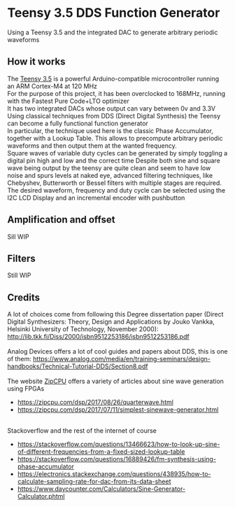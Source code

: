 # Teensy 3.5 DDS Function Generator
Using a Teensy 3.5 and the integrated DAC to generate arbitrary periodic waveforms<br>

## How it works
The [Teensy 3.5](https://www.pjrc.com/store/teensy35.html) is a powerful Arduino-compatible microcontroller running an ARM Cortex-M4 at 120 MHz<br>
For the purpose of this project, it has been overclocked to 168MHz, running with the Fastest Pure Code+LTO optimizer<br>
It has two integrated DACs whose output can vary between 0v and 3.3V<br>
Using classical techniques from DDS (Direct Digital Synthesis) the Teensy can become a fully functional function generator<br>
In particular, the technique used here is the classic Phase Accumulator, together with a Lookup Table. This allows to precompute arbitrary periodic waveforms and then output them at the wanted frequency.<br>
Square waves of variable duty cycles can be generated by simply toggling a digital pin high and low and the correct time
Despite both sine and square wave being output by the teensy are quite clean and seem to have low noise and spurs levels at naked eye, advanced filtering techniques, like Chebyshev, Butterworth or Bessel filters with multiple stages are required.
The desired waveform, frequency and duty cycle can be selected using the I2C LCD Display and an incremental encoder with pushbutton


## Amplification and offset
Sill WIP


## Filters
Still WIP


## Credits
A lot of choices come from following this Degree dissertation paper (Direct Digital Synthesizers: Theory, Design and Applications by Jouko Vankka, Helsinki University of Technology, November 2000): http://lib.tkk.fi/Diss/2000/isbn9512253186/isbn9512253186.pdf<br>
<br>Analog Devices offers a lot of cool guides and papers about DDS, this is one of them: https://www.analog.com/media/en/training-seminars/design-handbooks/Technical-Tutorial-DDS/Section8.pdf<br>
<br>The website [ZipCPU](zipcpu.com) offers a variety of articles about sine wave generation using FPGAs<br>
- https://zipcpu.com/dsp/2017/08/26/quarterwave.html<br>
- https://zipcpu.com/dsp/2017/07/11/simplest-sinewave-generator.html

<br>Stackoverflow and the rest of the internet of course<br>
- https://stackoverflow.com/questions/13466623/how-to-look-up-sine-of-different-frequencies-from-a-fixed-sized-lookup-table<br>
- https://stackoverflow.com/questions/16889426/fm-synthesis-using-phase-accumulator<br>
- https://electronics.stackexchange.com/questions/438935/how-to-calculate-sampling-rate-for-dac-from-its-data-sheet<br>
- https://www.daycounter.com/Calculators/Sine-Generator-Calculator.phtml<br>
